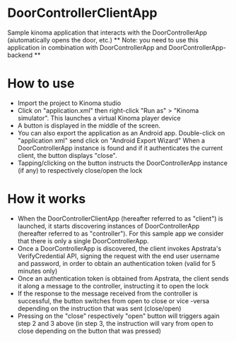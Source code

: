 DoorControllerClientApp
=======================

Sample kinoma application that interacts with the DoorControllerApp (aiutomatically opens the door, etc.)
** Note: you need to use this application in combination with DoorControllerApp and DoorControllerApp-backend **

How to use 
==========

* Import the project to Kinoma studio
* Click on "application.xml" then right-click "Run as" > "Kinoma simulator". This launches a virtual Kinoma player device
* A button is displayed in the middle of the screen. 
* You can also export the application as an Android app. Double-click on "application xml" send click on "Android Export Wizard"
When a DoorControllerApp instance is found and if it authenticates the current client, the button displays "close". 
* Tapping/clicking on the button instructs the DoorControllerApp instance (if any) to respectively close/open the lock

How it works
============

* When the DoorControllerClientApp (hereafter referred to as "client") is launched, it starts discovering instances of 
DoorControllerApp (hereafter referred to as "controller"). For this sample app we consider that there is only a single 
DoorControllerApp.
* Once a DoorControllerApp is discovered, the client invokes Apstrata's VerifyCredential API, signing the request 
with the end user username and password, in order to obtain an authentication token  (valid for 5 minutes only)
* Once an authentication token is obtained from Apstrata, the client sends it along a message to the controller, instructing
it to open the lock
* If the response to the message received from the controller is successful, the button switches from open to close or vice
-versa depending on the instruction that was sent (close/open)
* Pressing on the "close" respectively "open" button will triggers again step 2 and 3 above (in step 3, the instruction
will vary from open to close depending on the button that was pressed)
